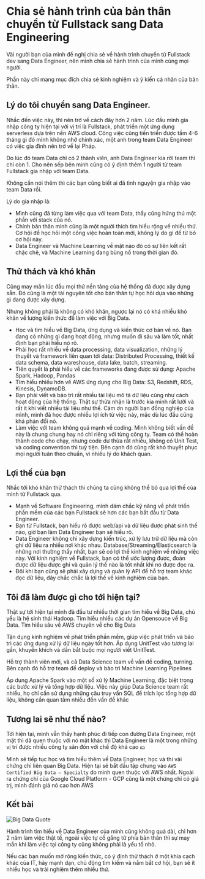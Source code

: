 # Chia sẻ hành trình của bản thân chuyển từ Fullstack sang Data Engineering

Vài người bạn của mình đề nghị chia sẻ về hành trình chuyển từ Fullstack dev sang Data Engineer, nên mình chia sẻ hành trình của mình cùng mọi người.

Phần này chỉ mang mục đích chia sẻ kinh nghiệm và ý kiến cá nhân của bản thân.

## Lý do tôi chuyển sang Data Engineer.

Nhắc đến việc này, thì nên trở về cách đây hơn 2 năm. Lúc đầu mình gia nhập công ty hiện tại với vị trí là Fullstack, phát triển một ứng dụng serverless dựa trên nền AWS cloud. Công việc cũng tiến triển được tầm 4-6 tháng gì đó mình không nhớ chính xác, một anh trong team Data Engineer có việc gia đình nên trở về lại Pháp.

Do lúc đó team Data chỉ có 2 thành viên, anh Data Engineer kia rời team thì chỉ còn 1. Cho nên sếp bên mình cũng có ý định thêm 1 người từ team Fullstack gia nhập với team Data.

Không cần nói thêm thì các bạn cũng biết ai đã tình nguyện gia nhập vào team Data rồi.

Lý do gia nhập là:

* Mình cũng đã từng làm việc qua với team Data, thấy cũng hứng thú một phần với stack của nó.
* Chính bản thân mình cũng là một người thích tìm hiểu rộng về nhiều thứ. Cơ hội để học hỏi một công việc hoàn toàn mới, không lý do gì để từ bỏ cơ hội này.
* Data Engineer và Machine Learning về mặt nào đó có sự liên kết rất chặc chẽ, và Machine Learning đang bùng nổ trong thời gian đó.

## Thử thách và khó khăn

Cũng may mắn lúc đầu mọi thứ nền tảng của hệ thống đã được xây dựng sẵn. Đó cũng là một tài nguyên tốt cho bản thân tự học hỏi dựa vào những gì đang được xây dựng.

Nhưng không phải là không có khó khăn, ngược lại nó có khá nhiều khó khăn về lượng kiến thức để làm việc với Big Data.

* Học và tìm hiểu về Big Data, ứng dụng và kiến thức cơ bản về nó. Bạn đang có những gì đang hoạt động, nhưng muốn đi sâu và làm tốt, nhất định bạn phải hiểu nó rõ.
* Phải học rất nhiều về data processing, data visualization, những lý thuyết và framework liên quan tới data: Distributed Processing, thiết kế data schema, data wareshouse, data lake, batch, streaming.
* Tiên quyết là phải hiểu về các frameworks đang được sử dụng: Apache Spark, Hadoop, Pandas
* Tìm hiểu nhiều hơn về AWS ứng dụng cho Big Data: S3, Redshift, RDS, Kinesis, DynamoDB.
* Bạn phải viết và bảo trì rất nhiều tài liệu mô tả dữ liệu cũng như cách hoạt động của hệ thống. Thật sự thừa nhận là trước kia mình rất lười và rất ít khi viết nhiều tài liệu như thế. Cảm ơn người bạn đồng nghiệp của mình, mình đã học được nhiều lợi ích từ việc này, mặc dù lúc đầu cũng khá phản đối nó.
* Làm việc với team không quá mạnh về coding. Mình không biết vấn đề này là chung chung hay nó chỉ riêng với từng công ty. Team có thể hoàn thành code cho chạy, nhưng code dư thừa rất nhiều, không có Unit Test, và coding convention thì tuỳ tiện. Bên cạnh đó cũng rất khó thuyết phục mọi người tuân theo chuẩn, vì nhiều lý do khách quan.

## Lợi thế của bạn

Nhắc tới khó khăn thử thách thì chúng ta cũng không thể bỏ qua lợi thế của mình từ Fullstack qua.

* Mạnh về Software Engineering, mình dám chắc kỹ năng về phát triển phần mềm của các bạn Fullstack sẽ hơn các bạn bắt đầu từ Data Engineer.
* Bạn từ Fullstack, bạn hiểu rõ được web/api và dữ liệu được phát sinh thế nào, giờ bạn làm Data Engineer bạn sẽ hiểu rõ.
* Data Engineer không chỉ xây dựng kiến trúc, xử lý lưu trữ dữ liệu mà còn ghi dữ liệu ra nhiều nơi khác nhau. Database/Streaming/Elasticsearch là những nơi thường thấy nhất, bạn sẽ có lợi thế kinh nghiệm về những việc này. Với kinh nghiệm về Fullstack, bạn có thể ước lượng được, đoán được dữ liệu được ghi và quản lý thế nào là tốt nhất khi nó được đọc ra.
* Đôi khi bạn cũng sẽ phải xây dựng và quản lý API để hỗ trợ team khác đọc dữ liệu, đây chắc chắc là lợi thế về kinh nghiệm của bạn.

## Tôi đã làm được gì cho tới hiện tại?

Thật sự tới hiện tại mình đã đầu tư nhiều thời gian tìm hiểu về Big Data, chủ yếu là hệ sinh thái Hadoop. Tìm hiểu nhiều các dự án Opensouce về Big Data. Tìm hiểu sâu về AWS chuyên về cho Big Data

Tận dụng kinh nghiệm về phát triển phần mềm, giúp việc phát triển và bảo trì các ứng dụng xử lý dữ liệu ngày tốt hơn. Áp dụng UnitTest vào tương lai gần, khuyến khích và dần bắt buộc mọi người viết UnitTest. 

Hỗ trợ thành viên mới, và cả Data Science team về vấn đề coding, turning. Bên cạnh đó hỗ trợ team để deploy và bảo trì Machine Learning Pipelines

Áp dụng Apache Spark vào một số xử lý Machine Learning, đặc biệt trong các bước xử lý và tổng hợp dữ liệu. Việc này giúp Data Science team rất nhiều, họ chỉ cần sử dụng những câu truy vấn SQL để trích lọc tổng hợp dữ liệu, không cần quan tâm nhiều đến vấn đề khác

## Tương lai sẽ như thế nào?

Tới hiện tại, mình vẫn thấy hạnh phúc đi tiếp con đường Data Engineer, một mặt thì dã quen thuộc với nó mặt khác thì Data Engineer là một trong những vị trí được nhiều công ty săn đón với chế độ khá cao 💴

Mình sẽ tiếp tục học và tìm hiểu thêm về Data Engineer, học và thi vài chứng chỉ liên quan Big Data. Hiện tại sẽ bắt đầu tập chung vào `AWS Certified Big Data – Specialty` do mình quen thuộc với AWS nhất. Ngoài ra chứng chỉ của Google Cloud Platform - GCP cũng là một chứng chỉ có giá trị, mình đánh giá nó cao hơn AWS 

## Kết bài

![Big Data Quote](https://www.azquotes.com/picture-quotes/quote-big-data-is-like-teenage-sex-everyone-talks-about-it-nobody-really-knows-how-to-do-it-dan-ariely-66-19-39.jpg)

Hành trình tìm hiểu về Data Engineer của mình cũng không quá dài, chỉ hơn 2 năm làm việc thật tế, ngoài việc tự cố gắng từ phía bản thân thì sự may mắn khi làm việc tại công ty cũng không phải là yếu tố nhỏ.

Nếu các bạn muốn mở rộng kiến thức, có ý định thử thách ở một khía cạch khác của IT, hãy mạnh dạn, chủ động tìm kiếm và nắm bắt cơ hội, bạn sẽ ít nhiều học và trải nghiệm thêm nhiều thứ.

